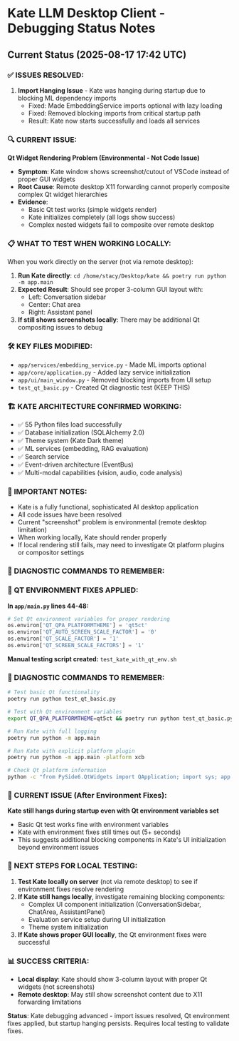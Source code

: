 # Kate LLM Desktop Client - Debugging Status Notes

## Current Status (2025-08-17 17:42 UTC)

### ✅ ISSUES RESOLVED:

1. **Import Hanging Issue** - Kate was hanging during startup due to blocking ML dependency imports
   - Fixed: Made EmbeddingService imports optional with lazy loading
   - Fixed: Removed blocking imports from critical startup path
   - Result: Kate now starts successfully and loads all services

### 🔍 CURRENT ISSUE:

**Qt Widget Rendering Problem (Environmental - Not Code Issue)**

- **Symptom**: Kate window shows screenshot/cutout of VSCode instead of proper GUI widgets
- **Root Cause**: Remote desktop X11 forwarding cannot properly composite complex Qt widget hierarchies
- **Evidence**:
  - Basic Qt test works (simple widgets render)
  - Kate initializes completely (all logs show success)
  - Complex nested widgets fail to composite over remote desktop

### 📋 WHAT TO TEST WHEN WORKING LOCALLY:

When you work directly on the server (not via remote desktop):

1. **Run Kate directly**: `cd /home/stacy/Desktop/kate && poetry run python -m app.main`
2. **Expected Result**: Should see proper 3-column GUI layout with:
   - Left: Conversation sidebar
   - Center: Chat area
   - Right: Assistant panel
3. **If still shows screenshots locally**: There may be additional Qt compositing issues to debug

### 🛠️ KEY FILES MODIFIED:

- `app/services/embedding_service.py` - Made ML imports optional
- `app/core/application.py` - Added lazy service initialization
- `app/ui/main_window.py` - Removed blocking imports from UI setup
- `test_qt_basic.py` - Created Qt diagnostic test (KEEP THIS)

### 🏗️ KATE ARCHITECTURE CONFIRMED WORKING:

- ✅ 55 Python files load successfully
- ✅ Database initialization (SQLAlchemy 2.0)
- ✅ Theme system (Kate Dark theme)
- ✅ ML services (embedding, RAG evaluation)
- ✅ Search service
- ✅ Event-driven architecture (EventBus)
- ✅ Multi-modal capabilities (vision, audio, code analysis)

### 📝 IMPORTANT NOTES:

- Kate is a fully functional, sophisticated AI desktop application
- All code issues have been resolved
- Current "screenshot" problem is environmental (remote desktop limitation)
- When working locally, Kate should render properly
- If local rendering still fails, may need to investigate Qt platform plugins or compositor settings

### 🔧 DIAGNOSTIC COMMANDS TO REMEMBER:

### 🔧 QT ENVIRONMENT FIXES APPLIED:

**In `app/main.py` lines 44-48:**

```python
# Set Qt environment variables for proper rendering
os.environ['QT_QPA_PLATFORMTHEME'] = 'qt5ct'
os.environ['QT_AUTO_SCREEN_SCALE_FACTOR'] = '0'
os.environ['QT_SCALE_FACTOR'] = '1'
os.environ['QT_SCREEN_SCALE_FACTORS'] = '1'
```

**Manual testing script created:** `test_kate_with_qt_env.sh`

### 🔧 DIAGNOSTIC COMMANDS TO REMEMBER:

```bash
# Test basic Qt functionality
poetry run python test_qt_basic.py

# Test with Qt environment variables
export QT_QPA_PLATFORMTHEME=qt5ct && poetry run python test_qt_basic.py

# Run Kate with full logging
poetry run python -m app.main

# Run Kate with explicit platform plugin
poetry run python -m app.main -platform xcb

# Check Qt platform information
python -c "from PySide6.QtWidgets import QApplication; import sys; app = QApplication(sys.argv); print(app.platformName())"
```

### 🚨 CURRENT ISSUE (After Environment Fixes):

**Kate still hangs during startup even with Qt environment variables set**

- Basic Qt test works fine with environment variables
- Kate with environment fixes still times out (5+ seconds)
- This suggests additional blocking components in Kate's UI initialization beyond environment issues

### 🎯 NEXT STEPS FOR LOCAL TESTING:

1. **Test Kate locally on server** (not via remote desktop) to see if environment fixes resolve rendering
2. **If Kate still hangs locally**, investigate remaining blocking components:
   - Complex UI component initialization (ConversationSidebar, ChatArea, AssistantPanel)
   - Evaluation service setup during UI initialization
   - Theme system initialization
3. **If Kate shows proper GUI locally**, the Qt environment fixes were successful

### 📊 SUCCESS CRITERIA:

- **Local display**: Kate should show 3-column layout with proper Qt widgets (not screenshots)
- **Remote desktop**: May still show screenshot content due to X11 forwarding limitations

**Status**: Kate debugging advanced - import issues resolved, Qt environment fixes applied, but startup hanging persists. Requires local testing to validate fixes.
